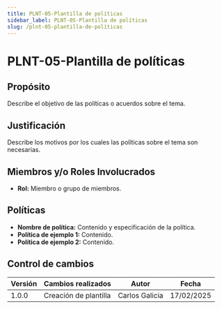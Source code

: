 ```yaml
---
title: PLNT-05-Plantilla de políticas
sidebar_label: PLNT-05-Plantilla de políticas
slug: /plnt-05-plantilla-de-políticas
---
```


# PLNT-05-Plantilla de políticas

## Propósito

Describe el objetivo de las políticas o acuerdos sobre el tema.

## Justificación

Describe los motivos por los cuales las políticas sobre el tema son necesarias.

## Miembros y/o Roles Involucrados

- **Rol:** Miembro o grupo de miembros.

## Políticas

- **Nombre de política:** Contenido y especificación de la política.
- **Política de ejemplo 1:** Contenido.
- **Política de ejemplo 2:** Contenido.

## Control de cambios

| Versión | Cambios realizados    | Autor          | Fecha      |
| ------- | --------------------- | -------------- | ---------- |
| 1.0.0   | Creación de plantilla | Carlos Galicia | 17/02/2025 |
